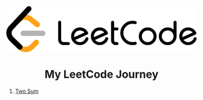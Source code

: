 <div align="center">
    <img src="./assets/leetcode_logo.svg">
    <h1>My LeetCode Journey</h1>
</div>

1. [Two Sum](./problems/1.%20Two%20Sum/)
